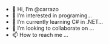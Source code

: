 - 👋 Hi, I’m @carrazo
- 👀 I’m interested in programing...
- 🌱 I’m currently learning C# in .NET...
- 💞️ I’m looking to collaborate on ...
- 📫 How to reach me ...

<!---
carrazo/carrazo is a ✨ special ✨ repository because its `README.md` (this file) appears on your GitHub profile.
You can click the Preview link to take a look at your changes.
--->
